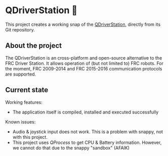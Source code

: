 # QDriverStation :red_circle:

This project creates a working snap of the [QDriverStation](https://github.com/WinT-3794/QDriverStation), directly from its Git repository. 

## About the project

The QDriverStation is an cross-platform and open-source alternative to the FRC Driver Station. It allows operation of (but not limited to) FRC robots. For the moment, FRC 2009-2014 and FRC 2015-2016 communication protocols are supported. 

## Current state

Working features:

- The application itself is compiled, installed and executed successfully

Known issues:

- Audio & joystick input does not work. This is a problem with snappy, not with this project.
- This project uses *QProcess* to get CPU & Battery information. However, we cannot do that due to the snappy "sandbox" (AFAIK)
